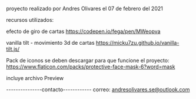 proyecto realizado por Andres Olivares el 07 de febrero del 2021

recursos utilizados:

efecto de giro de cartas
https://codepen.io/fega/pen/MWeopva

vanilla tilt - movimiento 3d de cartas
https://micku7zu.github.io/vanilla-tilt.js/

Pack de iconos se deben descargar para que funcione el proyecto:
https://www.flaticon.com/packs/protective-face-mask-6?word=mask

incluye archivo Preview

---------------contacto------------
correo: andresolivares.se@outlook.com 
